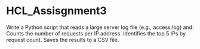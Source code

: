 # HCL_Assisgnment3
Write a Python script that reads a large server log file (e.g., access.log) and:   Counts the number of requests per IP address. Identifies the top 5 IPs by request count. Saves the results to a CSV file.
